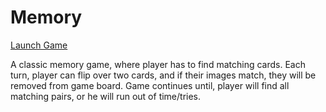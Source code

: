 # Memory 

 <p><a href="https://krisrss.github.io/mastermind-game/" >Launch Game</a></p>
  
<p>A classic memory game, where player has to find matching cards. Each turn, player can flip over two cards, and if their images match, they will be removed from game board. Game continues until, player will find all matching pairs, or he will run out of time/tries.</p>

